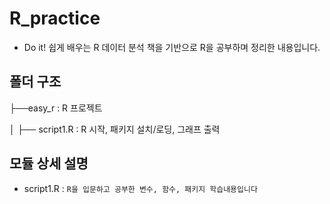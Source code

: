 # R_practice
- Do it! 쉽게 배우는 R 데이터 분석 
책을 기반으로 R을 공부하며 정리한 내용입니다.


## 폴더 구조

├──easy_r : R 프로젝트

│   ├── script1.R : R 시작, 패키지 설치/로딩, 그래프 출력

## 모듈 상세 설명

- script1.R : `R을 입문하고 공부한 변수, 함수, 패키지 학습내용입니다`
